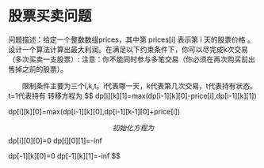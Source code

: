 # 股票买卖问题
问题描述：给定一个整数数组prices，其中第  prices[i] 表示第 i 天的股票价格 。​设计一个算法计算出最大利润。在满足以下约束条件下，你可以尽完成k次交易（多次买卖一支股票）:
注意：你不能同时参与多笔交易（你必须在再次购买前出售掉之前的股票）。

&emsp;&emsp;限制条件主要为三个i,k,t。i代表哪一天，k代表第几次交易，t代表持有状态。t=1代表持有
转移方程为
$$
dp[i][k][1]=max(dp[i-1][k][0]-price[i],dp[i-1][k][1])

dp[i][k][0]=max(dp[i-1][k][0],dp[i-1][k-1][0]+price[i])

$$
初始化方程为
$$
dp[i][0][0]=0 dp[i][0][1]=-inf

dp[-1][k][0]=0 dp[-1][k][1]=-inf
$$
